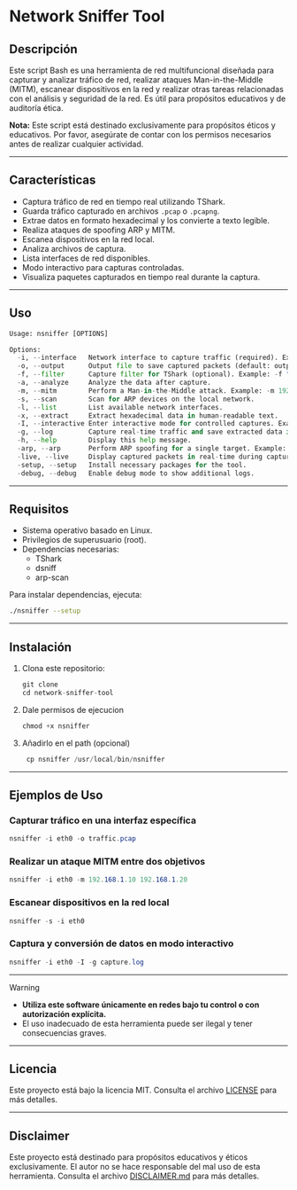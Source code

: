 # Network Sniffer Tool

## Descripción

Este script Bash es una herramienta de red multifuncional diseñada para capturar y analizar tráfico de red, 
realizar ataques Man-in-the-Middle (MITM), escanear dispositivos en la red y realizar otras tareas 
relacionadas con el análisis y seguridad de la red. Es útil para propósitos educativos y de auditoría ética.

**Nota:** Este script está destinado exclusivamente para propósitos éticos y educativos. Por favor, asegúrate 
de contar con los permisos necesarios antes de realizar cualquier actividad.

---

## Características

- Captura tráfico de red en tiempo real utilizando TShark.
- Guarda tráfico capturado en archivos `.pcap` o `.pcapng`.
- Extrae datos en formato hexadecimal y los convierte a texto legible.
- Realiza ataques de spoofing ARP y MITM.
- Escanea dispositivos en la red local.
- Analiza archivos de captura.
- Lista interfaces de red disponibles.
- Modo interactivo para capturas controladas.
- Visualiza paquetes capturados en tiempo real durante la captura.

---

## Uso

```python
Usage: nsniffer [OPTIONS]

Options:
  -i, --interface   Network interface to capture traffic (required). Example: -i eth0
  -o, --output      Output file to save captured packets (default: output.pcap). Example: -o capture.pcap
  -f, --filter      Capture filter for TShark (optional). Example: -f "tcp.port == 80"
  -a, --analyze     Analyze the data after capture.
  -m, --mitm        Perform a Man-in-the-Middle attack. Example: -m 192.168.0.1 192.168.0.2
  -s, --scan        Scan for ARP devices on the local network.
  -l, --list        List available network interfaces.
  -x, --extract     Extract hexadecimal data in human-readable text.
  -I, --interactive Enter interactive mode for controlled captures. Example: -I -g capture.log
  -g, --log         Capture real-time traffic and save extracted data in a log. Example: -g capture.log
  -h, --help        Display this help message.
  -arp, --arp       Perform ARP spoofing for a single target. Example: -arp 192.168.0.1 192.168.0.2
  -live, --live     Display captured packets in real-time during capture. Example: -i eth0 -f "tcp" -o capture.pcap --live
  -setup, --setup   Install necessary packages for the tool.
  -debug, --debug   Enable debug mode to show additional logs.
```

---

## Requisitos

- Sistema operativo basado en Linux.
- Privilegios de superusuario (root).
- Dependencias necesarias:
  - TShark
  - dsniff
  - arp-scan

Para instalar dependencias, ejecuta:

```bash
./nsniffer --setup
```

---

## Instalación

1. Clona este repositorio:
   ```csharp
   git clone 
   cd network-sniffer-tool
   ```
2. Dale permisos de ejecucion
   ```csharp
   chmod +x nsniffer
   ```
3. Añadirlo en el path (opcional) 
   ```csharp
    cp nsniffer /usr/local/bin/nsniffer
   ```

---

## Ejemplos de Uso

### Capturar tráfico en una interfaz específica
```csharp
nsniffer -i eth0 -o traffic.pcap
```

### Realizar un ataque MITM entre dos objetivos
```csharp
nsniffer -i eth0 -m 192.168.1.10 192.168.1.20
```

### Escanear dispositivos en la red local
```csharp
nsniffer -s -i eth0
```

### Captura y conversión de datos en modo interactivo
```csharp
nsniffer -i eth0 -I -g capture.log
```

---

> [!WARNING]
> - **Utiliza este software únicamente en redes bajo tu control o con autorización explícita.**
> - El uso inadecuado de esta herramienta puede ser ilegal y tener consecuencias graves.

---

## Licencia

Este proyecto está bajo la licencia MIT. Consulta el archivo [LICENSE](LICENSE) para más detalles.

---

## Disclaimer

Este proyecto está destinado para propósitos educativos y éticos exclusivamente. El autor no se hace responsable 
del mal uso de esta herramienta. Consulta el archivo [DISCLAIMER.md](DISCLAIMER.md) para más detalles.
